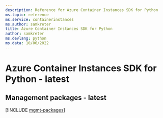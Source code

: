 ```yaml
---
description: Reference for Azure Container Instances SDK for Python
ms.topic: reference
ms.service: containerinstances
ms.author: samkreter
title: Azure Container Instances SDK for Python
author: samkreter
ms.devlang: python
ms.data: 10/06/2022
---
```

# Azure Container Instances SDK for Python - latest

## Management packages - latest
[!INCLUDE [mgmt-packages](container-instances-mgmt-index.md)]